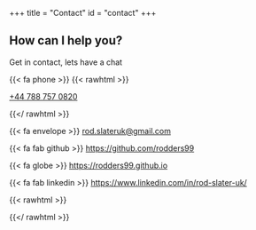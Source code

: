 +++
title = "Contact"
id = "contact"
+++

## How can I help you?

Get in contact, lets have a chat

{{< fa phone >}} {{< rawhtml >}}

<a href="tel:+44 788 757 0820">+44 788 757 0820</a>

{{</ rawhtml >}}

{{< fa envelope >}} rod.slateruk@gmail.com

{{< fa fab github >}} https://github.com/rodders99

{{< fa globe >}} https://rodders99.github.io

{{< fa fab linkedin >}} https://www.linkedin.com/in/rod-slater-uk/

{{< rawhtml >}}

{{</ rawhtml >}}
